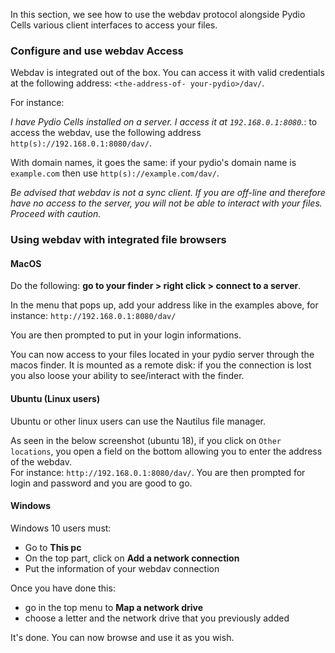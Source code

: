 In this section, we see how to use the webdav protocol alongside Pydio Cells various client interfaces to access your files.

### Configure and use webdav Access

Webdav is integrated out of the box. You can access it with valid credentials at the following address: `<the-address-of- your-pydio>/dav/`.

For instance:

_I have Pydio Cells installed on a server. I access it at `192.168.0.1:8080`._: to access the webdav, use the following address `http(s)://192.168.0.1:8080/dav/`.  

With domain names, it goes the same: if your pydio's domain name is `example.com` then use `http(s)://example.com/dav/`.

*Be advised that webdav is not a sync client. If you are off-line and therefore have no access to the server, you will not be able to interact with your files. Proceed with caution.*

### Using webdav with integrated file browsers

#### MacOS

Do the following: **go to your finder > right click > connect to a server**.

In the menu that pops up, add your address like in the examples above, for instance: `http://192.168.0.1:8080/dav/`

You are then prompted to put in your login informations.

You can now access to your files located in your pydio server through the macos finder. It is mounted as a remote disk: if you the connection is lost you also loose your ability to see/interact with the finder.

#### Ubuntu (Linux users)

Ubuntu or other linux users can use the Nautilus file manager.

As seen in the below screenshot (ubuntu 18), if you click on `Other locations`, you open a field on the bottom allowing you to enter the address of the webdav.  
For instance: `http://192.168.0.1:8080/dav/`. You are then prompted for login and password and you are good to go.

#### Windows

Windows 10 users must:

- Go to **This pc** 
- On the top part, click on **Add a network connection**
- Put the information of your webdav connection

Once you have done this:

- go in the top menu to **Map a network drive**
- choose a letter and the network drive that you previously added

It's done. You can now browse and use it as you wish.
